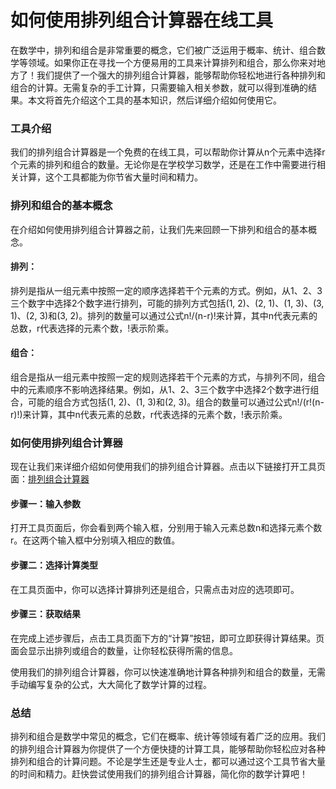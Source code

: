 如何使用排列组合计算器在线工具
===============

在数学中，排列和组合是非常重要的概念，它们被广泛运用于概率、统计、组合数学等领域。如果你正在寻找一个方便易用的工具来计算排列和组合，那么你来对地方了！我们提供了一个强大的排列组合计算器，能够帮助你轻松地进行各种排列和组合的计算。无需复杂的手工计算，只需要输入相关参数，就可以得到准确的结果。本文将首先介绍这个工具的基本知识，然后详细介绍如何使用它。

### 工具介绍

我们的排列组合计算器是一个免费的在线工具，可以帮助你计算从n个元素中选择r个元素的排列和组合的数量。无论你是在学校学习数学，还是在工作中需要进行相关计算，这个工具都能为你节省大量时间和精力。

### 排列和组合的基本概念

在介绍如何使用排列组合计算器之前，让我们先来回顾一下排列和组合的基本概念。

#### 排列：

排列是指从一组元素中按照一定的顺序选择若干个元素的方式。例如，从1、2、3三个数字中选择2个数字进行排列，可能的排列方式包括(1, 2)、(2, 1)、(1, 3)、(3, 1)、(2, 3)和(3, 2)。排列的数量可以通过公式n!/(n-r)!来计算，其中n代表元素的总数，r代表选择的元素个数，!表示阶乘。

#### 组合：

组合是指从一组元素中按照一定的规则选择若干个元素的方式，与排列不同，组合中的元素顺序不影响选择结果。例如，从1、2、3三个数字中选择2个数字进行组合，可能的组合方式包括(1, 2)、(1, 3)和(2, 3)。组合的数量可以通过公式n!/(r!(n-r)!)来计算，其中n代表元素的总数，r代表选择的元素个数，!表示阶乘。

### 如何使用排列组合计算器

现在让我们来详细介绍如何使用我们的排列组合计算器。点击以下链接打开工具页面：[排列组合计算器](https://www.onlinecalculatorsfree.com/zh-cn/math/permutation-and-combination-calculator.html)

#### 步骤一：输入参数

打开工具页面后，你会看到两个输入框，分别用于输入元素总数n和选择元素个数r。在这两个输入框中分别填入相应的数值。

#### 步骤二：选择计算类型

在工具页面中，你可以选择计算排列还是组合，只需点击对应的选项即可。

#### 步骤三：获取结果

在完成上述步骤后，点击工具页面下方的“计算”按钮，即可立即获得计算结果。页面会显示出排列或组合的数量，让你轻松获得所需的信息。

使用我们的排列组合计算器，你可以快速准确地计算各种排列和组合的数量，无需手动编写复杂的公式，大大简化了数学计算的过程。

### 总结

排列和组合是数学中常见的概念，它们在概率、统计等领域有着广泛的应用。我们的排列组合计算器为你提供了一个方便快捷的计算工具，能够帮助你轻松应对各种排列和组合的计算问题。不论是学生还是专业人士，都可以通过这个工具节省大量的时间和精力。赶快尝试使用我们的排列组合计算器，简化你的数学计算吧！